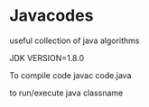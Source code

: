 # Javacodes
useful collection of java algorithms

JDK VERSION=1.8.0

To compile code 
javac code.java

to run/execute
java classname
